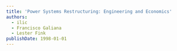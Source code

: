 ```yaml
---
title: 'Power Systems Restructuring: Engineering and Economics'
authors:
  - ilic
  - Francisco Galiana
  - Lester Fink
publishDate: 1998-01-01
---
```


